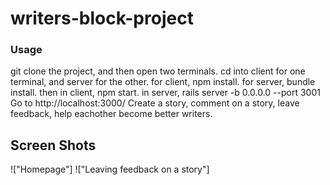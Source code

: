 # writers-block-project

### Usage

git clone the project, and then open two terminals.
cd into client for one terminal, and server for the other.
for client, npm install.
for server, bundle install.
then in client, npm start.
in server, rails server -b 0.0.0.0 --port 3001 
Go to http://localhost:3000/
Create a story, comment on a story, leave feedback, help eachother become better writers. 

## Screen Shots

!["Homepage"]
!["Leaving feedback on a story"]
